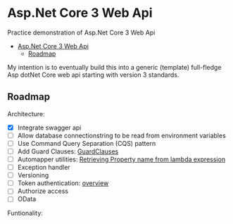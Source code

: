 # Asp.Net Core 3 Web Api

Practice demonstration of Asp.Net Core 3 Web Api

- [Asp.Net Core 3 Web Api](#aspnet-core-3-web-api)
  - [Roadmap](#roadmap)

My intention is to eventually build this into a generic (template) full-fledge Asp dotNet Core web api starting with version 3 standards.

## Roadmap

Architecture:

- [x] Integrate swagger api
- [ ] Allow database connectionstring to be read from environment variables
- [ ] Use Command Query Separation (CQS) pattern
- [ ] Add Guard Clauses: [GuardClauses](https://github.com/ardalis/GuardClauses)
- [ ] Automapper utilities: [Retrieving Property name from lambda expression](https://stackoverflow.com/a/52305334/939634)
- [ ] Exception handler
- [ ] Versioning
- [ ] Token authentication: [overview](https://medium.com/@samueleresca/developing-token-authentication-using-asp-net-core-c3fbd7bfd7cb)
- [ ] Authorize access
- [ ] OData

Funtionality:
